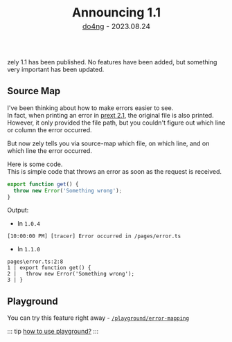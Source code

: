 <center>
<div style="margin-bottom: 4rem;">
  <h1 style="margin: 5px">
    Announcing 1.1
  </h1>
  <div style="font-size: 1.025rem;">
    <a href="https://do4ng.vercel.app">do4ng</a> - 2023.08.24
  </div>
</div>
  
</center>

zely 1.1 has been published. No features have been added, but something very important has been updated.

## Source Map

I've been thinking about how to make errors easier to see.  
In fact, when printing an error in [prext 2.1](https://prext.netlify.app/blog/v2-1), the original file is also printed.
However, it only provided the file path, but you couldn't figure out which line or column the error occurred.

But now zely tells you via source-map which file, on which line, and on which line the error occurred.

Here is some code.  
This is simple code that throws an error as soon as the request is received.

```ts
export function get() {
  throw new Error('Something wrong');
}
```

Output:

- In `1.0.4`

```
[10:00:00 PM] [tracer] Error occurred in /pages/error.ts
```

- In `1.1.0`

```
pages\error.ts:2:8
1 | export function get() {
2 |   throw new Error('Something wrong');
3 | }
```

## Playground

You can try this feature right away - [`/playground/error-mapping`](https://github.com/zely-js/core/tree/main/playground/error-mapping)

::: tip
[how to use playground?](/guide/playground)
:::
